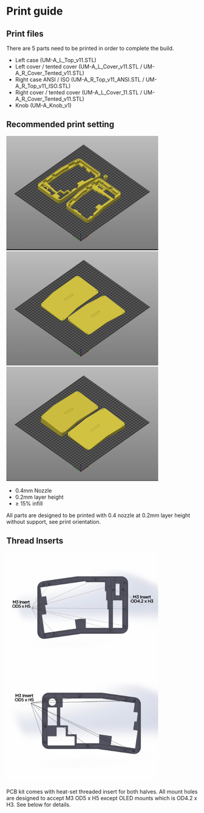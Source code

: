 # **Print guide**

## **Print files**

There are 5 parts need to be printed in order to complete the build.
- Left case (UM-A_L_Top_v11.STL)
- Left cover / tented cover (UM-A_L_Cover_v11.STL / UM-A_R_Cover_Tented_v11.STL)
- Right case ANSI / ISO (UM-A_R_Top_v11_ANSI.STL / UM-A_R_Top_v11_ISO.STL)
- Right cover / tented cover (UM-A_L_Cover_11.STL / UM-A_R_Cover_Tented_v11.STL)
- Knob (UM-A_Knob_v1)


## **Recommended print setting**
<a href="img/UMA_Print_Ori_A.jpg">
<img src="img/UMA_Print_Ori_A.jpg" width="400">
</a>
<a href="img/UMA_Print_Ori_B.jpg">
<img src="img/UMA_Print_Ori_B.jpg" width="400">
</a>
<a href="img/UMA_Print_Ori_C.jpg">
<img src="img/UMA_Print_Ori_C.jpg" width="400">
</a>

- 0.4mm Nozzle
- 0.2mm layer height
- ≥ 15% infill

All parts are designed to be printed with 0.4 nozzle at 0.2mm layer height without support, see print orientation.


## **Thread Inserts**
<a href="img/UMA_Print_Left.jpg">
<img src="img/UMA_Print_Left.jpg" width="400">
</a>
<a href="img/UMA_Print_Right.jpg">
<img src="img/UMA_Print_Right.jpg" width="400">
</a>

PCB kit comes with heat-set threaded insert for both halves. All mount holes are designed to accept M3 OD5 x H5 except OLED mounts which is OD4.2 x H3. See below for details.
